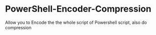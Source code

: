 # PowerShell-Encoder-Compression
Allow you to Encode the the whole script of Powershell script, also do compression
